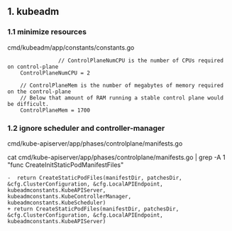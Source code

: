 
## 1. kubeadm 

### 1.1 minimize resources
cmd/kubeadm/app/constants/constants.go

```
                // ControlPlaneNumCPU is the number of CPUs required on control-plane
	ControlPlaneNumCPU = 2

	// ControlPlaneMem is the number of megabytes of memory required on the control-plane
	// Below that amount of RAM running a stable control plane would be difficult.
	ControlPlaneMem = 1700
```

### 1.2 ignore scheduler and controller-manager

cmd/kube-apiserver/app/phases/controlplane/manifests.go

cat cmd/kube-apiserver/app/phases/controlplane/manifests.go | grep -A 1 "func CreateInitStaticPodManifestFiles"

```
-  return CreateStaticPodFiles(manifestDir, patchesDir, &cfg.ClusterConfiguration, &cfg.LocalAPIEndpoint, kubeadmconstants.KubeAPIServer, kubeadmconstants.KubeControllerManager, kubeadmconstants.KubeScheduler)
+ return CreateStaticPodFiles(manifestDir, patchesDir, &cfg.ClusterConfiguration, &cfg.LocalAPIEndpoint, kubeadmconstants.KubeAPIServer)
```
